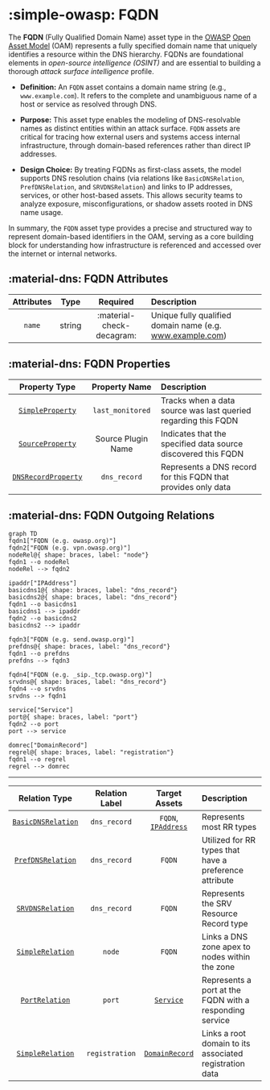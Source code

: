 # :simple-owasp: FQDN

The **FQDN** (Fully Qualified Domain Name) asset type in the [OWASP](https://owasp.org) [Open Asset Model](https://github.com/owasp-amass/open-asset-model) (OAM) represents a fully specified domain name that uniquely identifies a resource within the DNS hierarchy. FQDNs are foundational elements in *open-source intelligence (OSINT)* and are essential to building a thorough *attack surface intelligence* profile.

- **Definition:** An `FQDN` asset contains a domain name string (e.g., `www.example.com`). It refers to the complete and unambiguous name of a host or service as resolved through DNS.

- **Purpose:** This asset type enables the modeling of DNS-resolvable names as distinct entities within an attack surface. `FQDN` assets are critical for tracing how external users and systems access internal infrastructure, through domain-based references rather than direct IP addresses.

- **Design Choice:** By treating FQDNs as first-class assets, the model supports DNS resolution chains (via relations like `BasicDNSRelation`, `PrefDNSRelation`, and `SRVDNSRelation`) and links to IP addresses, services, or other host-based assets. This allows security teams to analyze exposure, misconfigurations, or shadow assets rooted in DNS name usage.

In summary, the `FQDN` asset type provides a precise and structured way to represent domain-based identifiers in the OAM, serving as a core building block for understanding how infrastructure is referenced and accessed over the internet or internal networks.

## :material-dns: FQDN Attributes

| Attributes       | Type      | Required   | Description  |
| :--------------: | :-------: | :--------: | :----------- |
| `name` | string | :material-check-decagram: | Unique fully qualified domain name (e.g. www.example.com) |

## :material-dns: FQDN Properties

| Property Type       | Property Name       | Description   |
| :-----------------: | :-----------------: | :------------ |
| [`SimpleProperty`](../properties/simple_property.md) | `last_monitored` | Tracks when a data source was last queried regarding this FQDN |
| [`SourceProperty`](../properties/source_property.md) | Source Plugin Name | Indicates that the specified data source discovered this FQDN |
| [`DNSRecordProperty`](../properties/dns_property.md) | `dns_record` | Represents a DNS record for this FQDN that provides only data |

## :material-dns: FQDN Outgoing Relations

```mermaid
graph TD
fqdn1["FQDN (e.g. owasp.org)"]
fqdn2["FQDN (e.g. vpn.owasp.org)"]
nodeRel@{ shape: braces, label: "node"}
fqdn1 --o nodeRel
nodeRel --> fqdn2

ipaddr["IPAddress"]
basicdns1@{ shape: braces, label: "dns_record"}
basicdns2@{ shape: braces, label: "dns_record"}
fqdn1 --o basicdns1
basicdns1 --> ipaddr
fqdn2 --o basicdns2
basicdns2 --> ipaddr

fqdn3["FQDN (e.g. send.owasp.org)"]
prefdns@{ shape: braces, label: "dns_record"}
fqdn1 --o prefdns
prefdns --> fqdn3

fqdn4["FQDN (e.g. _sip._tcp.owasp.org)"]
srvdns@{ shape: braces, label: "dns_record"}
fqdn4 --o srvdns
srvdns --> fqdn1

service["Service"]
port@{ shape: braces, label: "port"}
fqdn2 --o port
port --> service

domrec["DomainRecord"]
regrel@{ shape: braces, label: "registration"}
fqdn1 --o regrel
regrel --> domrec
```

---

| Relation Type       | Relation Label     | Target Assets    | Description   |
| :-----------------: | :----------------: | :--------------: | :------------ |
| [`BasicDNSRelation`](../relations/basic_dns_relation.md) | `dns_record` | `FQDN`, [`IPAddress`](./ip_address.md) | Represents most RR types |
| [`PrefDNSRelation`](../relations/pref_dns_relation.md) | `dns_record` | `FQDN` | Utilized for RR types that have a preference attribute |
| [`SRVDNSRelation`](../relations/srv_dns_relation.md) | `dns_record` | `FQDN` | Represents the SRV Resource Record type |
| [`SimpleRelation`](../relations/simple_relation.md) | `node` | `FQDN` | Links a DNS zone apex to nodes within the zone |
| [`PortRelation`](../relations/port_relation.md) | `port` | [`Service`](./service.md) | Represents a port at the FQDN with a responding service |
| [`SimpleRelation`](../relations/simple_relation.md) | `registration` | [`DomainRecord`](./domain_record.md) | Links a root domain to its associated registration data |
